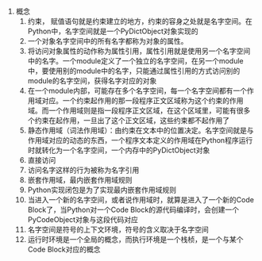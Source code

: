 # 
1. 概念
    1. 约束， 赋值语句就是约束建立的地方，约束的容身之处就是名字空间。在Python中，名字空间就是一个PyDictObject对象实现的
    2. 一个对象名字空间中的所有名字都称为对象的属性。
    3. 将访问对象属性的动作称为属性引用，属性引用就是使用另一个名字空间中的名字。一个module定义了一个独立的名字空间，在另一个module中，要使用别的module中的名字，只能通过属性引用的方式访问别的module的名字空间，获得名字对应的对象
    4. 在一个module内部，可能存在多个名字空间，每一个名字空间都有一个作用域对应。一个约束起作用的那一段程序正文区域称为这个约束的作用域。而一个作用域则是指一段程序正文区域，在这个区域里，可能有很多个约束在起作用，一旦出了这个正文区域，这些约束都不起作用了
    5. 静态作用域（词法作用域）：由约束在文本中的位置决定。名字空间就是与作用域对应的动态的东西，一个程序文本定义的作用域在Python程序运行时就转化为一个名字空间，一个内存中的PyDictObject对象
    6. 直接访问
    7. 访问名字这样的行为被称为名字引用
    8. 嵌套作用域，最内嵌套作用域规则 
    9. Python实现闭包是为了实现最内嵌套作用域规则
    10. 当进入一个新的名字空间，或者说作用域时，就算是进入了一个新的Code Block了，当Python对一个Code Block的源代码编译时，会创建一个PyCodeObject对象与这段代码对应
    11. 名字空间是符号的上下文环境，符号的含义取决于名字空间
    12. 运行时环境是一个全局的概念，而执行环境是一个栈桢，是一个与某个Code Block对应的概念